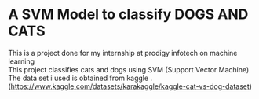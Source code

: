 # A SVM Model to classify DOGS AND CATS
This is a project done for my internship at prodigy infotech on machine learning
<br>
This project classifies cats and dogs using SVM (Support Vector Machine)
<br>
The data set i used is obtained from kaggle .(https://www.kaggle.com/datasets/karakaggle/kaggle-cat-vs-dog-dataset)
